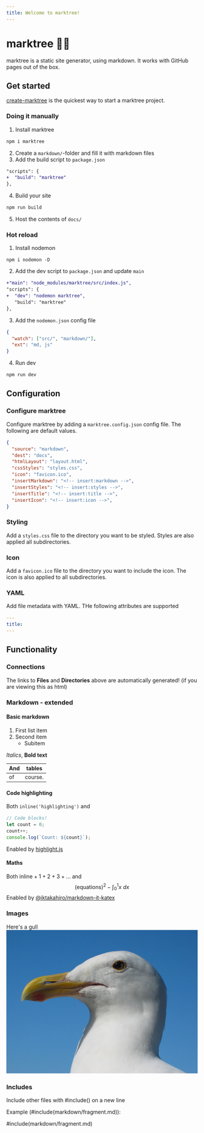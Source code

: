 ```yaml
---
title: Welcome to marktree!
---
```


# marktree 🔖🌳

marktree is a static site generator, using markdown. It works with GitHub pages out of the box.

## Get started
[create-marktree](https://github.com/magnetenstad/create-marktree) is the quickest way to start a marktree project.

### Doing it manually
1. Install marktree
```sh
npm i marktree
```
2. Create a `markdown/`-folder and fill it with markdown files
3. Add the build script to `package.json`
```diff
"scripts": {
+  "build": "marktree"
},
```
4. Build your site
```sh
npm run build
```
5. Host the contents of `docs/`

### Hot reload
1. Install nodemon
```
npm i nodemon -D
```
2. Add the dev script to `package.json` and update `main`
```diff
+"main": "node_modules/marktree/src/index.js",
"scripts": {
+  "dev": "nodemon marktree",
   "build": "marktree"
},
```
3. Add the `nodemon.json` config file
```json
{
  "watch": ["src/", "markdown/"],
  "ext": "md, js"
}
```
4. Run dev
```sh
npm run dev
```

## Configuration

### Configure marktree
Configure marktree by adding a `marktree.config.json` config file. The following are default values.
```json
{
  "source": "markdown",
  "dest": "docs",
  "htmlLayout": "layout.html",
  "cssStyles": "styles.css",
  "icon": "favicon.ico",
  "insertMarkdown": "<!-- insert:markdown -->",
  "insertStyles": "<!-- insert:styles -->",
  "insertTitle": "<!-- insert:title -->",
  "insertIcon": "<!-- insert:icon -->",
}
```

### Styling
Add a `styles.css` file to the directory you want to be styled. Styles are also applied all subdirectories.

### Icon
Add a `favicon.ico` file to the directory you want to include the icon. The icon is also applied to all subdirectories.

### YAML
Add file metadata with YAML. THe following attributes are supported
```yaml
---
title:
---
```

## Functionality

### Connections
The links to **Files** and **Directories** above are automatically generated! (if you are viewing this as html)

### Markdown - extended

#### Basic markdown
1. First list item
2. Second item
   - Subitem

*Italics*, **Bold text**

And | tables
--- | ---
of | course.

#### Code highlighting
Both `inline('highlighting')` and 
```js
// Code blocks!
let count = 0;
count++;
console.log(`Count: ${count}`);
```
Enabled by [highlight.js](https://www.npmjs.com/package/highlight.js?activeTab=readme)

#### Maths
Both $\text{inline} + 1 + 2 + 3 + \dots$
and
$$
(\text{equations})^2 - \int_0^1x \: dx
$$
Enabled by [@iktakahiro/markdown-it-katex](https://www.npmjs.com/package/@iktakahiro/markdown-it-katex)

### Images
Here's a gull
![](images/gull.jpg)

### Includes
Include other files with #include() on a new line

Example (#include(markdown/fragment.md)): 

#include(markdown/fragment.md)
[](markdown/fragment.md)
